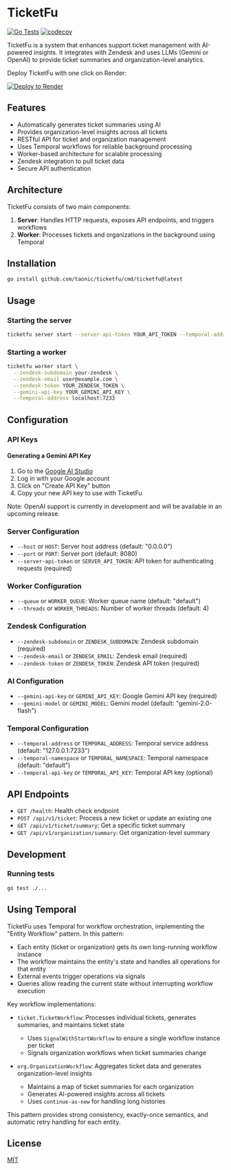 # TicketFu

[![Go Tests](https://github.com/taonic/ticketfu/workflows/Go%20Tests/badge.svg)](https://github.com/taonic/ticketfu/actions)
[![codecov](https://codecov.io/gh/taonic/ticketfu/branch/main/graph/badge.svg)](https://codecov.io/gh/taonic/ticketfu)

TicketFu is a system that enhances support ticket management with AI-powered insights. It integrates with Zendesk and uses LLMs (Gemini or OpenAI) to provide ticket summaries and organization-level analytics.

Deploy TicketFu with one click on Render:

[![Deploy to Render](https://render.com/images/deploy-to-render-button.svg)](https://render.com/deploy?repo=https://github.com/taonic/ticketfu)

## Features

- Automatically generates ticket summaries using AI
- Provides organization-level insights across all tickets
- RESTful API for ticket and organization management
- Uses Temporal workflows for reliable background processing
- Worker-based architecture for scalable processing
- Zendesk integration to pull ticket data
- Secure API authentication

## Architecture

TicketFu consists of two main components:

1. **Server**: Handles HTTP requests, exposes API endpoints, and triggers workflows
2. **Worker**: Processes tickets and organizations in the background using Temporal

## Installation

```bash
go install github.com/taonic/ticketfu/cmd/ticketfu@latest
```

## Usage

### Starting the server

```bash
ticketfu server start --server-api-token YOUR_API_TOKEN --temporal-address localhost:7233
```

### Starting a worker

```bash
ticketfu worker start \
  --zendesk-subdomain your-zendesk \
  --zendesk-email user@example.com \
  --zendesk-token YOUR_ZENDESK_TOKEN \
  --gemini-api-key YOUR_GEMINI_API_KEY \
  --temporal-address localhost:7233
```

## Configuration

### API Keys

#### Generating a Gemini API Key

1. Go to the [Google AI Studio](https://makersuite.google.com/app/apikey)
2. Log in with your Google account
3. Click on "Create API Key" button
4. Copy your new API key to use with TicketFu

Note: OpenAI support is currently in development and will be available in an upcoming release.

### Server Configuration

- `--host` or `HOST`: Server host address (default: "0.0.0.0")
- `--port` or `PORT`: Server port (default: 8080)
- `--server-api-token` or `SERVER_API_TOKEN`: API token for authenticating requests (required)

### Worker Configuration

- `--queue` or `WORKER_QUEUE`: Worker queue name (default: "default")
- `--threads` or `WORKER_THREADS`: Number of worker threads (default: 4)

### Zendesk Configuration

- `--zendesk-subdomain` or `ZENDESK_SUBDOMAIN`: Zendesk subdomain (required)
- `--zendesk-email` or `ZENDESK_EMAIL`: Zendesk email (required)
- `--zendesk-token` or `ZENDESK_TOKEN`: Zendesk API token (required)

### AI Configuration

- `--gemini-api-key` or `GEMINI_API_KEY`: Google Gemini API key (required)
- `--gemini-model` or `GEMINI_MODEL`: Gemini model (default: "gemini-2.0-flash")

### Temporal Configuration

- `--temporal-address` or `TEMPORAL_ADDRESS`: Temporal service address (default: "127.0.0.1:7233")
- `--temporal-namespace` or `TEMPORAL_NAMESPACE`: Temporal namespace (default: "default")
- `--temporal-api-key` or `TEMPORAL_API_KEY`: Temporal API key (optional)

## API Endpoints

- `GET /health`: Health check endpoint
- `POST /api/v1/ticket`: Process a new ticket or update an existing one
- `GET /api/v1/ticket/summary`: Get a specific ticket summary
- `GET /api/v1/organization/summary`: Get organization-level summary

## Development

### Running tests

```bash
go test ./...
```



## Using Temporal

TicketFu uses Temporal for workflow orchestration, implementing the "Entity Workflow" pattern. In this pattern:

- Each entity (ticket or organization) gets its own long-running workflow instance
- The workflow maintains the entity's state and handles all operations for that entity
- External events trigger operations via signals
- Queries allow reading the current state without interrupting workflow execution

Key workflow implementations:

- `ticket.TicketWorkflow`: Processes individual tickets, generates summaries, and maintains ticket state
  - Uses `SignalWithStartWorkflow` to ensure a single workflow instance per ticket
  - Signals organization workflows when ticket summaries change
  
- `org.OrganizationWorkflow`: Aggregates ticket data and generates organization-level insights
  - Maintains a map of ticket summaries for each organization
  - Generates AI-powered insights across all tickets
  - Uses `continue-as-new` for handling long histories

This pattern provides strong consistency, exactly-once semantics, and automatic retry handling for each entity.

## License

[MIT](LICENSE)
